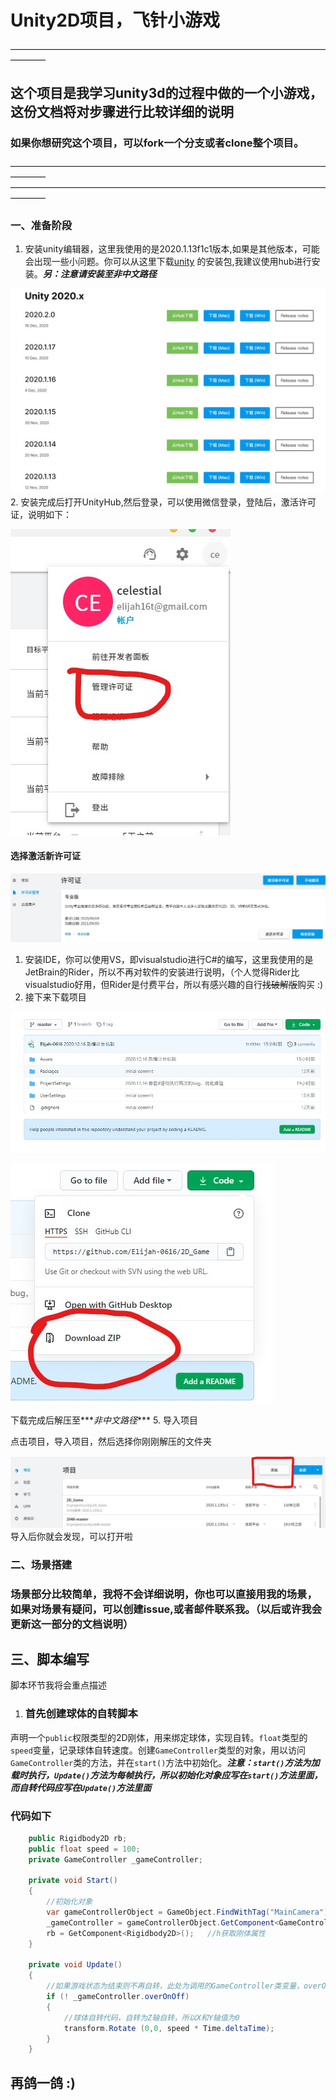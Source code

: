 <!--
 * @Author: 谭兴洋
 * @Date: 2020-12-14 19:28:25
 * @LastEditTime: 2020-12-17 14:23:46
 * @LastEditors: Please set LastEditors
 * @Description: In User Settings Edit
 * @FilePath: \2D_Game\README.MD
-->

# Unity2D项目，飞针小游戏

————————————————————————————————————————

## 这个项目是我学习unity3d的过程中做的一个小游戏，这份文档将对步骤进行比较详细的说明

 ### 如果你想研究这个项目，可以fork一个分支或者clone整个项目。
————————————————————————————————————————
————————————————————————————————————————

### 一、准备阶段

1. 安装unity编辑器，这里我使用的是2020.1.13f1c1版本,如果是其他版本，可能会出现一些小问题。你可以从这里下载[unity](https://unity.cn/releases/full/2020) 的安装包,我建议使用hub进行安装。***_另：注意请安装至非中文路径_***

![unity各版本](./picture/unity.jpg "unity版本选择")
2. 安装完成后打开UnityHub,然后登录，可以使用微信登录，登陆后，激活许可证，说明如下：

![激活许可证](./picture/115927.jpg)

 #### 选择激活新许可证

![激活新许可证](./picture/120437.jpg)

1. 安装IDE，你可以使用VS，即visualstudio进行C#的编写，这里我使用的是JetBrain的Rider，所以不再对软件的安装进行说明，（个人觉得Rider比visualstudio好用，但Rider是付费平台，所以有感兴趣的自行~~找破解版~~购买  :)
2. 接下来下载项目

![下载项目](./picture/120725.jpg)

![下载项目](./picture/120754.jpg)

下载完成后解压至***_非中文路径_***
5. 导入项目

点击项目，导入项目，然后选择你刚刚解压的文件夹

![导入项目](./picture/121457.jpg)
导入后你就会发现，可以打开啦

### 二、场景搭建

 ### 场景部分比较简单，我将不会详细说明，你也可以直接用我的场景，如果对场景有疑问，可以创建issue,或者邮件联系我。（以后或许我会更新这一部分的文档说明）

## 三、脚本编写

 脚本环节我将会重点描述

1. ### 首先创建球体的自转脚本

 声明一个`public`权限类型的2D刚体，用来绑定球体，实现自转。`float`类型的`speed`变量，记录球体自转速度。创建`GameController`类型的对象，用以访问`GameController`类的方法，并在`start()`方法中初始化。***注意：`start()`方法为加载时执行，`Update()`方法为每帧执行，所以初始化对象应写在`start()`方法里面，而自转代码应写在`Update()`方法里面***

### 代码如下

```C#
    public Rigidbody2D rb;
    public float speed = 100;
    private GameController _gameController;
    
    private void Start()
    {
        //初始化对象
        var gameControllerObject = GameObject.FindWithTag("MainCamera");    //GameController类的脚本挂在摄像机上，所以此处为MainCamera
        _gameController = gameControllerObject.GetComponent<GameController>();
        rb = GetComponent<Rigidbody2D>();   //h获取刚体属性
    }

    private void Update()
    {
        //如果游戏状态为结束则不再自转，此处为调用的GameController类变量，overOnOff为布尔值，用来判断游戏是否处于结束状态
        if (! _gameController.overOnOff)
        {
            //球体自转代码，自转为Z轴自转，所以X和Y轴值为0
            transform.Rotate (0,0, speed * Time.deltaTime);
        }    
    }
 ```

## 再鸽一鸽 :)
